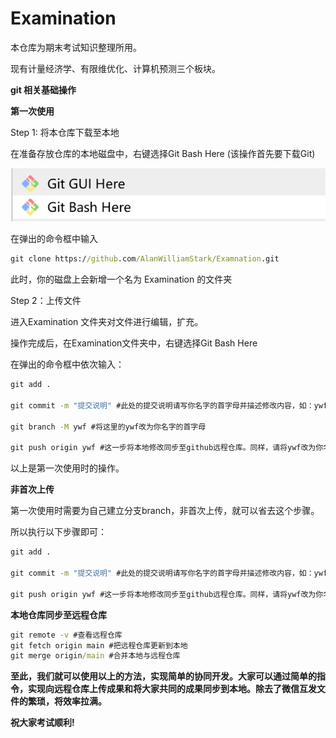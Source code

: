 # Examination

本仓库为期末考试知识整理所用。

现有计量经济学、有限维优化、计算机预测三个板块。



**git 相关基础操作**

**第一次使用**

Step 1: 将本仓库下载至本地

在准备存放仓库的本地磁盘中，右键选择Git Bash Here (该操作首先要下载Git)

![image-20220110172046593](README.assets/image-20220110172046593.png)

在弹出的命令框中输入

```cmd
git clone https://github.com/AlanWilliamStark/Examnation.git
```

此时，你的磁盘上会新增一个名为 Examination 的文件夹

Step 2：上传文件

进入Examination 文件夹对文件进行编辑，扩充。

操作完成后，在Examination文件夹中，右键选择Git Bash Here

在弹出的命令框中依次输入：

```cmd
git add .

git commit -m "提交说明" #此处的提交说明请写你名字的首字母并描述修改内容，如：ywf，新增第3题。

git branch -M ywf #将这里的ywf改为你名字的首字母

git push origin ywf #这一步将本地修改同步至github远程仓库。同样，请将ywf改为你名字的首字母
```

以上是第一次使用时的操作。

**非首次上传**

第一次使用时需要为自己建立分支branch，非首次上传，就可以省去这个步骤。

所以执行以下步骤即可：

```cmd
git add .

git commit -m "提交说明" #此处的提交说明请写你名字的首字母并描述修改内容，如：ywf，新增第3题。

git push origin ywf #这一步将本地修改同步至github远程仓库。同样，请将ywf改为你名字的首字母
```

**本地仓库同步至远程仓库**

```cmd
git remote -v #查看远程仓库
git fetch origin main #把远程仓库更新到本地
git merge origin/main #合并本地与远程仓库
```

**至此，我们就可以使用以上的方法，实现简单的协同开发。大家可以通过简单的指令，实现向远程仓库上传成果和将大家共同的成果同步到本地。除去了微信互发文件的繁琐，将效率拉满。**



**祝大家考试顺利!**

